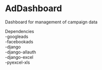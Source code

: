 # AdDashboard
Dashboard for management of campaign data

Dependencies <br>
-googleads <br>
-facebookads <br>
-django <br>
-django-allauth <br>
-django-excel <br>
-pyexcel-xls <br>

